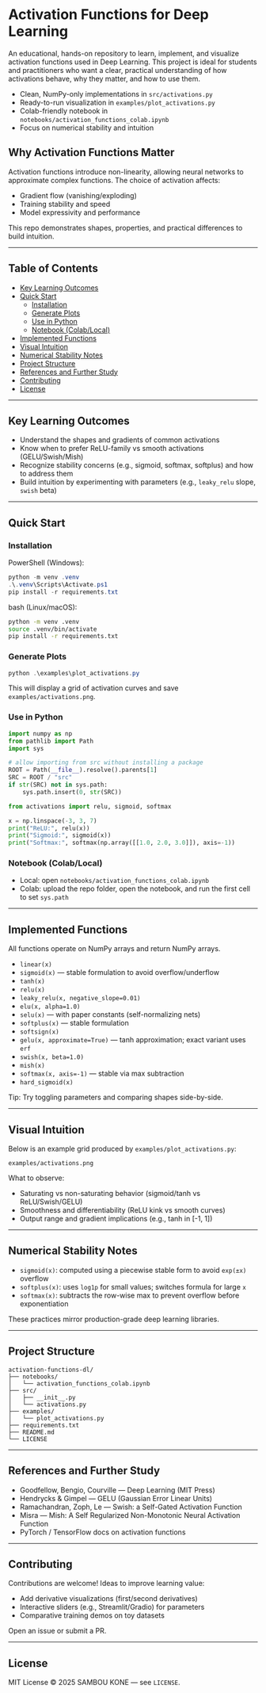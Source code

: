 # Activation Functions for Deep Learning     
            
An educational, hands-on repository to learn, implement, and visualize activation functions used in Deep Learning. This project is ideal for students and practitioners who want a clear, practical understanding of how activations behave, why they matter, and how to use them.
     
- Clean, NumPy-only implementations in `src/activations.py`
- Ready-to-run visualization in `examples/plot_activations.py`
- Colab-friendly notebook in `notebooks/activation_functions_colab.ipynb`
- Focus on numerical stability and intuition
    

## Why Activation Functions Matter
Activation functions introduce non-linearity, allowing neural networks to approximate complex functions. The choice of activation affects:
- Gradient flow (vanishing/exploding)
- Training stability and speed
- Model expressivity and performance

This repo demonstrates shapes, properties, and practical differences to build intuition.

---

## Table of Contents
- [Key Learning Outcomes](#key-learning-outcomes)
- [Quick Start](#quick-start)
  - [Installation](#installation)
  - [Generate Plots](#generate-plots)
  - [Use in Python](#use-in-python)
  - [Notebook (Colab/Local)](#notebook-colablocal)
- [Implemented Functions](#implemented-functions)
- [Visual Intuition](#visual-intuition)
- [Numerical Stability Notes](#numerical-stability-notes)
- [Project Structure](#project-structure)
- [References and Further Study](#references-and-further-study)
- [Contributing](#contributing)
- [License](#license)

---

## Key Learning Outcomes
- Understand the shapes and gradients of common activations
- Know when to prefer ReLU-family vs smooth activations (GELU/Swish/Mish)
- Recognize stability concerns (e.g., sigmoid, softmax, softplus) and how to address them
- Build intuition by experimenting with parameters (e.g., `leaky_relu` slope, `swish` beta)

---

## Quick Start

### Installation
PowerShell (Windows):
```powershell
python -m venv .venv
.\.venv\Scripts\Activate.ps1
pip install -r requirements.txt
```

bash (Linux/macOS):
```bash
python -m venv .venv
source .venv/bin/activate
pip install -r requirements.txt
```

### Generate Plots
```powershell
python .\examples\plot_activations.py
```
This will display a grid of activation curves and save `examples/activations.png`.

### Use in Python
```python
import numpy as np
from pathlib import Path
import sys

# allow importing from src without installing a package
ROOT = Path(__file__).resolve().parents[1]
SRC = ROOT / "src"
if str(SRC) not in sys.path:
    sys.path.insert(0, str(SRC))

from activations import relu, sigmoid, softmax

x = np.linspace(-3, 3, 7)
print("ReLU:", relu(x))
print("Sigmoid:", sigmoid(x))
print("Softmax:", softmax(np.array([[1.0, 2.0, 3.0]]), axis=-1))
```

### Notebook (Colab/Local)
- Local: open `notebooks/activation_functions_colab.ipynb`
- Colab: upload the repo folder, open the notebook, and run the first cell to set `sys.path`

---

## Implemented Functions
All functions operate on NumPy arrays and return NumPy arrays.

- `linear(x)`
- `sigmoid(x)` — stable formulation to avoid overflow/underflow
- `tanh(x)`
- `relu(x)`
- `leaky_relu(x, negative_slope=0.01)`
- `elu(x, alpha=1.0)`
- `selu(x)` — with paper constants (self-normalizing nets)
- `softplus(x)` — stable formulation
- `softsign(x)`
- `gelu(x, approximate=True)` — tanh approximation; exact variant uses `erf`
- `swish(x, beta=1.0)`
- `mish(x)`
- `softmax(x, axis=-1)` — stable via max subtraction
- `hard_sigmoid(x)`

Tip: Try toggling parameters and comparing shapes side-by-side.

---

## Visual Intuition
Below is an example grid produced by `examples/plot_activations.py`:

```
examples/activations.png
```

What to observe:
- Saturating vs non-saturating behavior (sigmoid/tanh vs ReLU/Swish/GELU)
- Smoothness and differentiability (ReLU kink vs smooth curves)
- Output range and gradient implications (e.g., tanh in [-1, 1])

---

## Numerical Stability Notes
- `sigmoid(x)`: computed using a piecewise stable form to avoid `exp(±x)` overflow
- `softplus(x)`: uses `log1p` for small values; switches formula for large `x`
- `softmax(x)`: subtracts the row-wise max to prevent overflow before exponentiation

These practices mirror production-grade deep learning libraries.

---

## Project Structure
```
activation-functions-dl/
├── notebooks/
│   └── activation_functions_colab.ipynb
├── src/
│   ├── __init__.py
│   └── activations.py
├── examples/
│   └── plot_activations.py
├── requirements.txt
├── README.md
└── LICENSE
```

---

## References and Further Study
- Goodfellow, Bengio, Courville — Deep Learning (MIT Press)
- Hendrycks & Gimpel — GELU (Gaussian Error Linear Units)
- Ramachandran, Zoph, Le — Swish: a Self-Gated Activation Function
- Misra — Mish: A Self Regularized Non-Monotonic Neural Activation Function
- PyTorch / TensorFlow docs on activation functions

---

## Contributing
Contributions are welcome! Ideas to improve learning value:
- Add derivative visualizations (first/second derivatives)
- Interactive sliders (e.g., Streamlit/Gradio) for parameters
- Comparative training demos on toy datasets

Open an issue or submit a PR.

---

## License
MIT License © 2025 SAMBOU KONE — see `LICENSE`.
